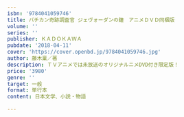 ```yaml
---
isbn: '9784041059746'
title: バチカン奇跡調査官 ジェヴォーダンの鐘　アニメＤＶＤ同梱版
volume: ''
series: ''
publisher: ＫＡＤＯＫＡＷＡ
pubdate: '2018-04-11'
cover: 'https://cover.openbd.jp/9784041059746.jpg'
author: 藤木稟／著
description: ＴＶアニメでは未放送のオリジナルニメDVD付き限定版！
price: '3980'
genre: ''
target: 一般
format: 単行本
content: 日本文学、小説・物語

---
```

